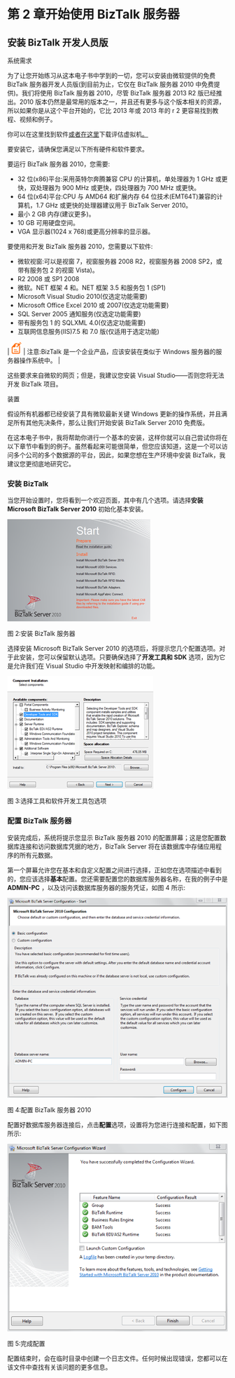# 第 2 章开始使用 BizTalk 服务器

## 安装 BizTalk 开发人员版

系统需求

为了让您开始练习从这本电子书中学到的一切，您可以安装由微软提供的免费 BizTalk 服务器开发人员版(到目前为止，它仅在 BizTalk 服务器 2010 中免费提供)。我们将使用 BizTalk 服务器 2010，尽管 BizTalk 服务器 2013 R2 版已经推出。2010 版本仍然是最常用的版本之一，并且还有更多与这个版本相关的资源，所以如果你是从这个平台开始的，它比 2013 年或 2013 年的 r 2 更容易找到教程、视频和例子。

你可以在这里找到软件[或者在这里](http://www.microsoft.com/en-us/download/details.aspx?id=24433)下载评估虚拟机[。](http://www.microsoft.com/en-us/download/details.aspx?id=18969)

要安装它，请确保您满足以下所有硬件和软件要求。

要运行 BizTalk 服务器 2010，您需要:

*   32 位(x86)平台:采用英特尔奔腾兼容 CPU 的计算机，单处理器为 1 GHz 或更快，双处理器为 900 MHz 或更快，四处理器为 700 MHz 或更快。
*   64 位(x64)平台:CPU 与 AMD64 和扩展内存 64 位技术(EMT64T)兼容的计算机，1.7 GHz 或更快的处理器建议用于 BizTalk Server 2010。
*   最小 2 GB 内存(建议更多)。
*   10 GB 可用硬盘空间。
*   VGA 显示器(1024 x 768)或更高分辨率的显示器。

要使用和开发 BizTalk 服务器 2010，您需要以下软件:

*   微软视窗:可以是视窗 7，视窗服务器 2008 R2，视窗服务器 2008 SP2，或带有服务包 2 的视窗 Vista)。
*   R2 2008 或 SP1 2008
*   微软。NET 框架 4 和。NET 框架 3.5 和服务包 1 (SP1)
*   Microsoft Visual Studio 2010(仅选定功能需要)
*   Microsoft Office Excel 2010 或 2007(仅选定功能需要)
*   SQL Server 2005 通知服务(仅选定功能需要)
*   带有服务包 1 的 SQLXML 4.0(仅选定功能需要)
*   互联网信息服务(IIS)7.5 和 7.0 版(仅适用于选定功能)

| ![](img/note.png) | 注意:BizTalk 是一个企业产品，应该安装在类似于 Windows 服务器的服务器操作系统中。 |

这些要求来自微软的网页；但是，我建议您安装 Visual Studio——否则您将无法开发 BizTalk 项目。

装置

假设所有机器都已经安装了具有微软最新关键 Windows 更新的操作系统，并且满足所有其他先决条件，那么让我们开始安装 BizTalk Server 2010 免费版。

在这本电子书中，我将帮助你进行一个基本的安装，这样你就可以自己尝试你将在以下章节中看到的例子。虽然看起来可能很简单，但您应该知道，这是一个可以访问多个公司的多个数据源的平台，因此，如果您想在生产环境中安装 BizTalk，我建议您更彻底地研究它。

### 安装 BizTalk

当您开始设置时，您将看到一个欢迎页面，其中有几个选项。请选择**安装 Microsoft BizTalk Server 2010** 初始化基本安装。

![](img/image003.png)

图 2:安装 BizTalk 服务器

选择安装 Microsoft BizTalk Server 2010 的选项后，将提示您几个配置选项。对于此安装，您可以保留默认选项。只要确保选择了**开发工具和 SDK** 选项，因为它是允许我们在 Visual Studio 中开发映射和编排的功能。

![](img/image004.png)

图 3:选择工具和软件开发工具包选项

### 配置 BizTalk 服务器

安装完成后，系统将提示您显示 BizTalk 服务器 2010 的配置屏幕；这是您配置数据库连接和访问数据库凭据的地方，BizTalk Server 将在该数据库中存储应用程序的所有元数据。

第一个屏幕允许您在基本和自定义配置之间进行选择，正如您在选项描述中看到的，您应该选择**基本**配置。您还需要配置您的数据库服务器名称，在我的例子中是 **ADMIN-PC** ，以及访问该数据库服务器的服务凭证，如图 4 所示:

![](img/image005.png)

图 4:配置 BizTalk 服务器 2010

配置好数据库服务器连接后，点击**配置**选项，设置将为您进行连接和配置，如下图所示:

![](img/image006.png)

图 5:完成配置

配置结束时，会在临时目录中创建一个日志文件。任何时候出现错误，您都可以在该文件中查找有关该问题的更多信息。